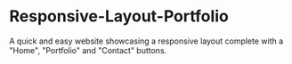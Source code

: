 # Responsive-Layout-Portfolio
A quick and easy website showcasing a responsive layout complete with a "Home", "Portfolio" and "Contact" buttons.
